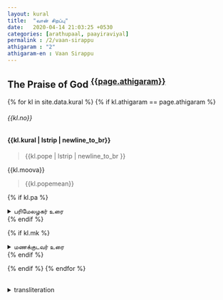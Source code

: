 ```yaml
---
layout: kural
title:  "வான் சிறப்பு"
date:   2020-04-14 21:03:25 +0530
categories: [arathupaal, paayiraviyal]
permalink : /2/vaan-sirappu
athigaram : "2"
athigaram-en : Vaan Sirappu
---
```


##  The Praise of God <sup><a href="#transliteration">{{page.athigaram}}</a></sup>

{% for kl in site.data.kural %}
{% if kl.athigaram == page.athigaram %}

###### {{kl.no}}

<h4> {{kl.kural | lstrip | newline_to_br}} </h4> 
 
> {{kl.pope | lstrip | newline_to_br }} 

{{kl.moova}} 

> {{kl.popemean}} 

{% if kl.pa %}
<details>
  <summary > பரிமேலழகர் உரை </summary>
      {{kl.pa | replace: "விளக்கம்", "<br><strong><em>  விளக்கம்: </em></strong><br>" }}
</details>
{% endif %}

{% if kl.mk %}
<details>
  <summary > மணக்குடவர் உரை </summary>
      {{kl.mk | replace:"(இ - ள்.)","<strong><em>(இதன் பொருள்)</em></strong>" | replace:"(எ - று)","<br><strong><em>(என்றவாறு)</em></strong>"}}
</details>
{% endif %}

{% endif %}
{% endfor %}

<br>
<details>
<summary id="transliteration"> transliteration</summary>

{% for kl in site.data.kural %}
{% if page.athigaram == kl.athigaram %} 

<p>{{kl.number}} {{kl.transliteration | newline_to_br}}</p>

{% endif %}
{% endfor %}

</details>